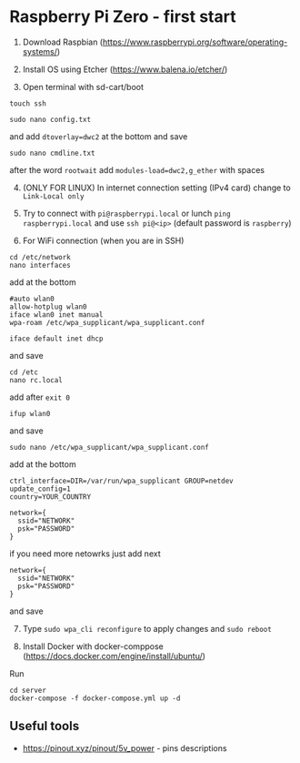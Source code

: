 # Raspberry Pi Zero - first start

1. Download Raspbian (https://www.raspberrypi.org/software/operating-systems/)

2. Install OS using Etcher (https://www.balena.io/etcher/)

3. Open terminal with sd-cart/boot

```ssh
touch ssh
```

```ssh
sudo nano config.txt
```

and add `dtoverlay=dwc2` at the bottom and save

```ssh
sudo nano cmdline.txt
```

after the word `rootwait` add `modules-load=dwc2,g_ether` with spaces

4. (ONLY FOR LINUX) In internet connection setting (IPv4 card) change to `Link-Local only`

5. Try to connect with `pi@raspberrypi.local` or lunch `ping raspberrypi.local` and use `ssh pi@<ip>` (default password is `raspberry`)

6. For WiFi connection (when you are in SSH)

```ssh
cd /etc/network
nano interfaces
```

add at the bottom

```ssh
#auto wlan0
allow-hotplug wlan0
iface wlan0 inet manual
wpa-roam /etc/wpa_supplicant/wpa_supplicant.conf

iface default inet dhcp
```

and save

```ssh
cd /etc
nano rc.local
```

add after `exit 0`

```ssh
i‍‍fup wlan0
```

and save

```ssh
sudo nano /etc/wpa_supplicant/wpa_supplicant.conf
```

add at the bottom

```ssh
ctrl_interface=DIR=/var/run/wpa_supplicant GROUP=netdev
update_config=1
country=YOUR_COUNTRY

network={
  ssid="NETWORK"
  psk="PASSWORD"
}
```

if you need more netowrks just add next

```ssh
network={
  ssid="NETWORK"
  psk="PASSWORD"
}
```

and save

7. Type `sudo wpa_cli reconfigure` to apply changes and `sudo reboot`

8. Install Docker with docker-comppose (https://docs.docker.com/engine/install/ubuntu/)

Run

```ssh
cd server
docker-compose -f docker-compose.yml up -d
```

## Useful tools

- https://pinout.xyz/pinout/5v_power - pins descriptions

